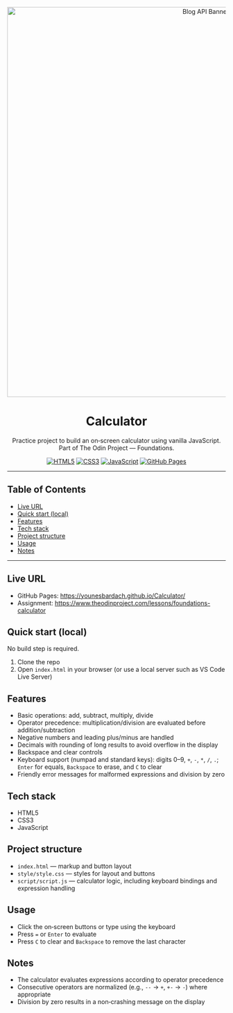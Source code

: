 <p align="center">
  <img src="https://i.postimg.cc/mDJ2zzQL/Chat-GPT-Image-Aug-13-2025-12-36-17-AM.png" alt="Blog API Banner" width="900" />
</p>

<div align="center">

# Calculator

Practice project to build an on‑screen calculator using vanilla JavaScript. Part
of The Odin Project — Foundations.

[![HTML5](https://img.shields.io/badge/HTML5-E34F26?logo=html5&logoColor=white)](https://developer.mozilla.org/docs/Web/HTML)
[![CSS3](https://img.shields.io/badge/CSS3-1572B6?logo=css3&logoColor=white)](https://developer.mozilla.org/docs/Web/CSS)
[![JavaScript](https://img.shields.io/badge/JavaScript-F7DF1E?logo=javascript&logoColor=000)](https://developer.mozilla.org/docs/Web/JavaScript)
[![GitHub Pages](https://img.shields.io/badge/Deploy-GitHub%20Pages-222?logo=github&logoColor=white)](https://pages.github.com/)

</div>

---

## Table of Contents

- [Live URL](#live-url)
- [Quick start (local)](#quick-start-local)
- [Features](#features)
- [Tech stack](#tech-stack)
- [Project structure](#project-structure)
- [Usage](#usage)
- [Notes](#notes)

---

## Live URL

- GitHub Pages: https://younesbardach.github.io/Calculator/
- Assignment: https://www.theodinproject.com/lessons/foundations-calculator

## Quick start (local)

No build step is required.

1. Clone the repo
2. Open `index.html` in your browser (or use a local server such as VS Code Live
   Server)

## Features

- Basic operations: add, subtract, multiply, divide
- Operator precedence: multiplication/division are evaluated before
  addition/subtraction
- Negative numbers and leading plus/minus are handled
- Decimals with rounding of long results to avoid overflow in the display
- Backspace and clear controls
- Keyboard support (numpad and standard keys): digits 0–9, `+`, `-`, `*`, `/`,
  `.`; `Enter` for equals, `Backspace` to erase, and `C` to clear
- Friendly error messages for malformed expressions and division by zero

## Tech stack

- HTML5
- CSS3
- JavaScript

## Project structure

- `index.html` — markup and button layout
- `style/style.css` — styles for layout and buttons
- `script/script.js` — calculator logic, including keyboard bindings and
  expression handling

## Usage

- Click the on‑screen buttons or type using the keyboard
- Press `=` or `Enter` to evaluate
- Press `C` to clear and `Backspace` to remove the last character

## Notes

- The calculator evaluates expressions according to operator precedence
- Consecutive operators are normalized (e.g., `--` -> `+`, `+-` -> `-`) where
  appropriate
- Division by zero results in a non‑crashing message on the display
